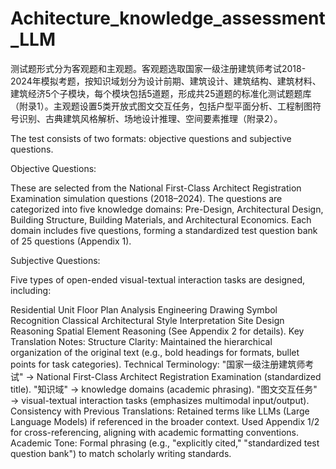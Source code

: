 # Achitecture_knowledge_assessment_LLM

测试题形式分为客观题和主观题。客观题选取国家一级注册建筑师考试2018-2024年模拟考题，按知识域划分为设计前期、建筑设计、建筑结构、建筑材料、建筑经济5个子模块，每个模块包括5道题，形成共25道题的标准化测试题题库（附录1）。主观题设置5类开放式图文交互任务，包括户型平面分析、工程制图符号识别、古典建筑风格解析、场地设计推理、空间要素推理（附录2）。

The test consists of two formats: objective questions and subjective questions.

Objective Questions:

These are selected from the National First-Class Architect Registration Examination simulation questions (2018–2024). The questions are categorized into five knowledge domains: Pre-Design, Architectural Design, Building Structure, Building Materials, and Architectural Economics. Each domain includes five questions, forming a standardized test question bank of 25 questions (Appendix 1).

Subjective Questions:

Five types of open-ended visual-textual interaction tasks are designed, including:

Residential Unit Floor Plan Analysis
Engineering Drawing Symbol Recognition
Classical Architectural Style Interpretation
Site Design Reasoning
Spatial Element Reasoning
(See Appendix 2 for details).
Key Translation Notes:
Structure Clarity: Maintained the hierarchical organization of the original text (e.g., bold headings for formats, bullet points for task categories).
Technical Terminology:
"国家一级注册建筑师考试" → National First-Class Architect Registration Examination (standardized title).
"知识域" → knowledge domains (academic phrasing).
"图文交互任务" → visual-textual interaction tasks (emphasizes multimodal input/output).
Consistency with Previous Translations:
Retained terms like LLMs (Large Language Models) if referenced in the broader context.
Used Appendix 1/2 for cross-referencing, aligning with academic formatting conventions.
Academic Tone: Formal phrasing (e.g., "explicitly cited," "standardized test question bank") to match scholarly writing standards.
